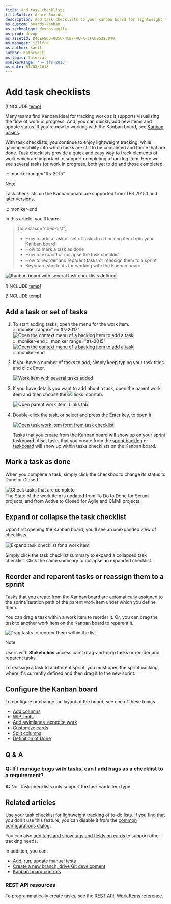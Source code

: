 ```yaml
---
title: Add task checklists
titleSuffix: Azure Boards
description: Add task checklists to your Kanban board for lightweight tracking when working in Azure Boards, Azure DevOps, & Team Foundation Server
ms.custom: boards-kanban 
ms.technology: devops-agile
ms.prod: devops
ms.assetid: D4CE68D6-8056-4CB7-ACFA-1FCD05223040 
ms.manager: jillfra
ms.author: kaelli
author: KathrynEE
ms.topic: tutorial
monikerRange: '>= tfs-2015'
ms.date: 01/08/2018
---
```



# Add task checklists

[!INCLUDE [temp](../_shared/version-vsts-tfs-2015-on.md)]


Many teams find Kanban ideal for tracking work as it supports visualizing the flow of work in progress. And, you can quickly add new items and update status. If you're new to working with the Kanban board, see [Kanban basics](kanban-basics.md).  

With task checklists, you continue to enjoy lightweight tracking, while gaining visibility into which tasks are still to be completed and those that are done. Task checklists provide a quick and easy way to track elements of work which are important to support completing a backlog item. Here we see several tasks for work in progress, both yet to do and those completed.  

::: moniker range="tfs-2015"

> [!NOTE]  
> Task checklists on the Kanban board are supported from TFS 2015.1 and later versions. 

::: moniker-end

In this article, you'll learn: 
> [!div class="checklist"]    
> * How to add a task or set of tasks to a backlog item from your Kanban board  
> * How to mark a task as done 
> * How to expand or collapse the task checklist  
> * How to reorder and reparent tasks or reassign them to a sprint
> * Keyboard shortcuts for working with the Kanban board 

<img src="_img/kanban-task-checklists.png" alt="Kanban board with several task checklists defined" style="border: 1px solid #C3C3C3;" />  


[!INCLUDE [temp](../_shared/prerequisites-kanban.md)]


[!INCLUDE [temp](../_shared/open-kanban-board.md)] 

## Add a task or set of tasks 

1. To start adding tasks, open the menu for the work item.  
    ::: moniker range=">= tfs-2017"  
    <img src="_img/add-tasks-menu-options-vs-ts.png" alt="Open the context menu of a backlog item to add a task" style="border: 1px solid #C3C3C3;" />  
    ::: moniker-end
    ::: moniker range="tfs-2015"
    <img src="_img/kanban-board-add-task-checklist.png" alt="Open the context menu of a backlog item to add a task" style="border: 1px solid #C3C3C3;" />  
    ::: moniker-end

2. If you have a number of tasks to add, simply keep typing your task titles and click Enter.   

    <img src="_img/kanban-board-task-checklists-added.png" alt="Work item with several tasks added" style="border: 1px solid #C3C3C3;" />  

3. If you have details you want to add about a task, open the parent work item and then choose the ![ ](../_img/icons/icon-links-tab-wi.png) links icon/tab. 

   <img src="_img/add-task-checklist-open-task.png" alt="Open parent work item, Links tab" style="border: 1px solid #C3C3C3;" />  

4. Double-click the task, or select and press the Enter key, to open it.   

    <img src="_img/kanban-board-open-task-form.png" alt="Open task work item form from task checklist" style="border: 1px solid #C3C3C3;" />  

    Tasks that you create from the Kanban board will show up on your sprint taskboard. Also, tasks that you create from the [sprint backlog](../sprints/assign-work-sprint.md) or [taskboard](../sprints/task-board.md) will show up within tasks checklists on the Kanban board.  


## Mark a task as done 

When you complete a task, simply click the checkbox to change its status to Done or Closed. 

<img src="_img/kanban-check-done-tasks.png" alt="Check tasks that are complete" style="border: 1px solid #C3C3C3;" /><br/>
The State of the work item is updated from To Do to Done for Scrum projects, and from Active to Closed for Agile and CMMI projects.  

## Expand or collapse the task checklist  

Upon first opening the Kanban board, you'll see an unexpanded view of checklists.

<img src="_img/kanban-board-first-open-collapsed-checklists.png" alt="Expand task checklist for a work item" style="border: 1px solid #C3C3C3;" /> 

Simply click the task checklist summary to expand a collapsed task checklist. Click the same summary to collapse an expanded checklist. 

## Reorder and reparent tasks or reassign them to a sprint

Tasks that you create from the Kanban board are automatically assigned to the sprint/iteration path of the parent work item under which you define them. 

You can drag a task within a work item to reorder it. Or, you can drag the task to another work item on the Kanban board to reparent it. 

![Drag tasks to reorder them within the list](_img/task-checklist-reorder-tasks.png)  

> [!NOTE]   
> Users with **Stakeholder** access can't drag-and-drop tasks or reorder and reparent tasks.

To reassign a task to a different sprint, you must open the sprint backlog where it's currently defined and then drag it to the new sprint.  

## Configure the Kanban board 
To configure or change the layout of the board, see one of these topics. 

* [Add columns](add-columns.md)  
* [WIP limits](wip-limits.md)  
* [Add swimlanes, expedite work](expedite-work.md)   
* [Customize cards](../../boards/boards/customize-cards.md)  
* [Split columns](split-columns.md)   
* [Definition of Done](definition-of-done.md)  

## Q & A

### Q: If I manage bugs with tasks, can I add bugs as a checklist to a requirement? 
**A:** No. Task checklists only support the task work item type. 


## Related articles  
Use your task checklist for lightweight tracking of to-do lists. If you find that you don't use this feature, you can disable it from the [common configurations dialog](../../boards/boards/customize-cards.md#annotations). 

You can also [add tags and show tags and fields on cards](../../boards/boards/customize-cards.md) to support other tracking needs.  

In addition, you can:  

- [Add, run, update manual tests](add-run-update-tests.md)
- [Create a new branch, drive Git development](../backlogs/connect-work-items-to-git-dev-ops.md)
- [Kanban board controls](kanban-board-controls.md)

### REST API resources
To programmatically create tasks, see the [REST API, Work Items reference](/rest/api/azure/devops/wit/work%20items).

